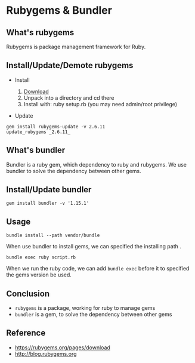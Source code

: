 # Rubygems & Bundler

## What's rubygems

Rubygems is package management framework for Ruby.

## Install/Update/Demote rubygems

- Install
  1. [Download](http://blog.rubygems.org/)
  2. Unpack into a directory and cd there
  3. Install with: ruby setup.rb (you may need admin/root privilege)

- Update

```
gem install rubygems-update -v 2.6.11
update_rubygems _2.6.11_
```

## What's bundler

Bundler is a ruby gem, which dependency to ruby and rubygems.
We use bundler to solve the dependency between other gems.

## Install/Update bundler

`gem install bundler -v '1.15.1'`

## Usage

`bundle install --path vendor/bundle`

When use bundler to install gems, we can specified the installing path .

`bundle exec ruby script.rb`

When we run the ruby code, we can add `bundle exec` before it to specified the gems version be used.

## Conclusion

- `rubygems` is a package, working for ruby to manage gems
- `bundler` is a gem, to solve the dependency between other gems

## Reference

- https://rubygems.org/pages/download
- http://blog.rubygems.org